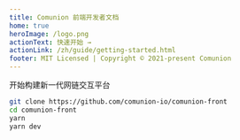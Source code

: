 ```yaml
---
title: Comunion 前端开发者文档
home: true
heroImage: /logo.png
actionText: 快速开始 →
actionLink: /zh/guide/getting-started.html
footer: MIT Licensed | Copyright © 2021-present Comunion
---
```


开始构建新一代网链交互平台

```bash
git clone https://github.com/comunion-io/comunion-front
cd comunion-front
yarn
yarn dev
```
